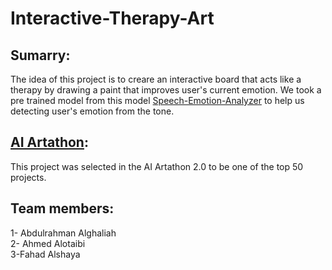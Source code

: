 # Interactive-Therapy-Art

## Sumarry:
The idea of this project is to creare an interactive board that acts like a therapy by drawing a paint that improves user's current emotion. We took a pre trained model from this model [Speech-Emotion-Analyzer](https://github.com/MITESHPUTHRANNEU/Speech-Emotion-Analyzer) to help us detecting user's emotion from the tone.

## [AI Artathon](https://www.youtube.com/watch?v=vMs_ytdVvm4):
This project was selected in the AI Artathon 2.0 to be one of the top 50 projects.

## Team members:
1- Abdulrahman Alghaliah<br>
2- Ahmed Alotaibi<br>
3-Fahad Alshaya


